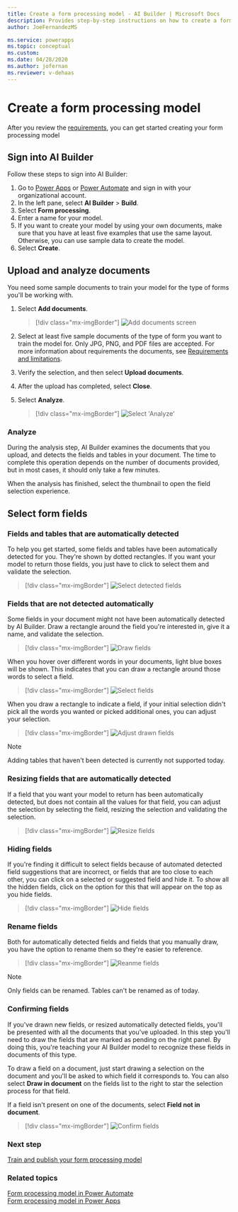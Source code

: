 ```yaml
---
title: Create a form processing model - AI Builder | Microsoft Docs
description: Provides step-by-step instructions on how to create a form processing model in AI Builder.
author: JoeFernandezMS

ms.service: powerapps
ms.topic: conceptual
ms.custom: 
ms.date: 04/28/2020
ms.author: jofernan
ms.reviewer: v-dehaas
---
```


# Create a form processing model

After you review the [requirements](form-processing-model-requirements.md), you can get started creating your form processing model

## Sign into AI Builder

Follow these steps to sign into AI Builder:
1. Go to [Power Apps](https://make.powerapps.com/) or [Power Automate](https://flow.microsoft.com/signin) and sign in with your organizational account.
1. In the left pane, select **AI Builder** > **Build**.
1. Select **Form processing**.
1. Enter a name for your model.
1. If you want to create your model by using your own documents, make sure that you have at least five examples that use the same layout. Otherwise, you can use sample data to create the model.
1. Select **Create**.


## Upload and analyze documents

You need some sample documents to train your model for the type of forms you'll be working with.

1. Select **Add documents**.
 
   > [!div class="mx-imgBorder"]
   > ![Add documents screen](media/form-add-documents.png "Add documents screen")

1. Select at least five sample documents of the type of form you want to train the model for. Only JPG, PNG, and PDF files are accepted. For more information about requirements the documents, see [Requirements and limitations](form-processing-model-requirements.md).
1. Verify the selection, and then select **Upload documents**.
1. After the upload has completed, select **Close**.
1. Select **Analyze**.

   > [!div class="mx-imgBorder"]
   > ![Select 'Analyze'](media/form-analyze.png "Select 'Analyze'")


### Analyze

During the analysis step, AI Builder examines the documents that you upload, and detects the fields and tables in your document. The time to complete this operation depends on the number of documents provided, but in most cases, it should only take a few minutes.

When the analysis has finished, select the thumbnail to open the field selection experience.

## Select form fields

### Fields and tables that are automatically detected

To help you get started, some fields and tables have been automatically detected for you. They're shown by dotted rectangles. If you want your model to return those fields, you just have to click to select them and validate the selection. 

   > [!div class="mx-imgBorder"]
   > ![Select detected fields](media/form-processing-detected-fields.gif "Select detected fields")

### Fields that are not detected automatically

Some fields in your document might not have been automatically detected by AI Builder. Draw a rectangle around the field you're interested in, give it a name, and validate the selection. 

   > [!div class="mx-imgBorder"]
   > ![Draw fields](media/form-processing-undetected-fields.gif "Draw fields")

When you hover over different words in your documents, light blue boxes will be shown. This indicates that you can draw a rectangle around those words to select a field.

   > [!div class="mx-imgBorder"]
   > ![Select fields](media/form-select-fields.png "Select fields")

When you draw a rectangle to indicate a field, if your initial selection didn't pick all the words you wanted or picked additional ones, you can adjust your selection.

   > [!div class="mx-imgBorder"]
   > ![Adjust drawn fields](media/form-processing-undetected-fields-2.gif "Adjust drawn fields")

> [!NOTE] 
> Adding tables that haven't been detected is currently not supported today.

### Resizing fields that are automatically detected

If a field that you want your model to return has been automatically detected, but does not contain all the values for that field, you can adjust the selection by selecting the field, resizing the selection and validating the selection.

   > [!div class="mx-imgBorder"]
   > ![Resize fields](media/form-processing-resize-selection.gif "Resize fields")

### Hiding fields

If you're finding it difficult to select fields because of automated detected field suggestions that are incorrect, or fields that are too close to each other, you can click on a selected or suggested field and hide it. To show all the hidden fields, click on the option for this that will appear on the top as you hide fields. 

   > [!div class="mx-imgBorder"]
   > ![Hide fields](media/form-processing-hide-fields.gif "Hide fields")

### Rename fields

Both for automatically detected fields and fields that you manually draw, you have the option to rename them so they're easier to reference.

   > [!div class="mx-imgBorder"]
   > ![Reanme fields](media/form-processing-rename.gif "Rename fields")

> [!NOTE] 
> Only fields can be renamed. Tables can't be renamed as of today.

### Confirming fields

If you've drawn new fields, or resized automatically detected fields, you'll be presented with all the documents that you've uploaded. In this step you'll need to draw the fields that are marked as pending on the right panel. By doing this, you're teaching your AI Builder model to recognize these fields in documents of this type.

To draw a field on a document, just start drawing a selection on the document and you'll be asked to which field it corresponds to. You can also select **Draw in document** on the fields list to the right to star the selection process for that field.

If a field isn't present on one of the documents, select **Field not in document**. 

   > [!div class="mx-imgBorder"]
   > ![Confirm fields](media/form-processing-confirm-fields.gif "Confirm fields")

### Next step

[Train and publish your form processing model](form-processing-train.md)

### Related topics

[Form processing model in Power Automate](form-processing-model-in-flow.md)  
[Form processing model in Power Apps](form-processor-component-in-powerapps.md)

